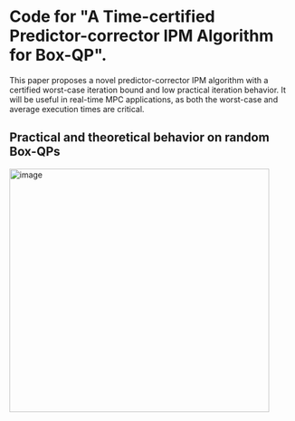 # Code for "A Time-certified Predictor-corrector IPM Algorithm for Box-QP".
This paper proposes a novel predictor-corrector IPM algorithm with a certified worst-case iteration bound and low practical iteration behavior. It will be useful in real-time MPC applications, as both the worst-case and average execution times are critical. 
## Practical and theoretical behavior on random Box-QPs

<img width="459" height="430" alt="image" src="https://github.com/user-attachments/assets/348791a8-dd1b-444e-b7e3-0da913faa849" />

